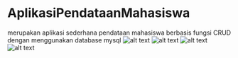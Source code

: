 # AplikasiPendataanMahasiswa
merupakan aplikasi sederhana pendataan mahasiswa berbasis fungsi CRUD dengan menggunakan database mysql
![alt text](https://firebasestorage.googleapis.com/v0/b/beni-31058.appspot.com/o/dokumentasi%2Fdata.JPG?alt=media&token=ffba7009-f1d0-4b25-b9cf-1979ca2a745d)
![alt text](https://firebasestorage.googleapis.com/v0/b/beni-31058.appspot.com/o/dokumentasi%2Ftambah.JPG?alt=media&token=bb6d6756-aaa0-417a-9c99-75abdbe5faeb)
![alt text](https://firebasestorage.googleapis.com/v0/b/beni-31058.appspot.com/o/dokumentasi%2Fupdate.JPG?alt=media&token=3a1c0cd5-5dfb-4f2b-a946-2ac40cd633a4)
![alt text](https://firebasestorage.googleapis.com/v0/b/beni-31058.appspot.com/o/dokumentasi%2Fhapus.JPG?alt=media&token=2ca06703-3d5e-4096-b705-bf48d8c8defb)

